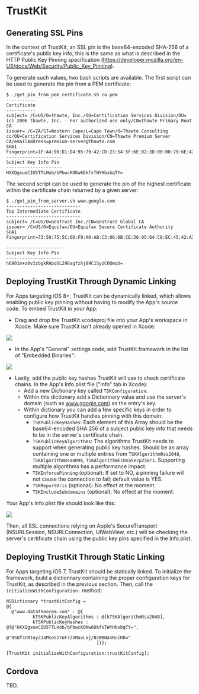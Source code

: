 TrustKit
========


Generating SSL Pins
-------------------

In the context of TrustKit, an SSL pin is the base64-encoded SHA-256 of a certificate's public key info; this is the same as what is described in the HTTP Public Key Pinning specification (https://developer.mozilla.org/en-US/docs/Web/Security/Public_Key_Pinning).

To generate such values, two bash scripts are available. The first script can be used to generate the pin from a PEM certificate:

    $ ./get_pin_from_pem_certificate.sh ca.pem
    -----------
    Certificate
    -----------
    subject= /C=US/O=thawte, Inc./OU=Certification Services Division/OU=(c) 2006 thawte, Inc. - For authorized use only/CN=thawte Primary Root CA
    issuer= /C=ZA/ST=Western Cape/L=Cape Town/O=Thawte Consulting cc/OU=Certification Services Division/CN=Thawte Premium Server CA/emailAddress=premium-server@thawte.com
    SHA1 Fingerprint=1F:A4:90:D1:D4:95:79:42:CD:23:54:5F:6E:82:3D:00:00:79:6E:A2
    ---------------------
    Subject Key Info Pin
    ---------------------
    HXXQgxueCIU5TTLHob/bPbwcKOKw6DkfsTWYHbxbqTY=


The second script can be used to generate the pin of the highest certificate within the certificate chain returned by a given server:

    $ ./get_pin_from_server.sh www.google.com
    ----------------------------
    Top Intermediate Certificate
    ----------------------------
    subject= /C=US/O=GeoTrust Inc./CN=GeoTrust Global CA
    issuer= /C=US/O=Equifax/OU=Equifax Secure Certificate Authority
    SHA1 Fingerprint=73:59:75:5C:6D:F9:A0:AB:C3:06:0B:CE:36:95:64:C8:EC:45:42:A3

    ---------------------
    Subject Key Info Pin
    ---------------------
    h6801m+z8v3zbgkRHpq6L29Esgfzhj89C1SyUCOQmqU=


Deploying TrustKit Through Dynamic Linking
------------------------------------------

For Apps targeting iOS 8+, TrustKit can be dynamically linked, which allows enabling public key pinning without having to modify the App's source code. To embed TrustKit in your App:

* Drag and drop the TrustKit.xcodeproj file into your App's workspace in Xcode. Make sure TrustKit isn't already opened in Xcode:

![](http://datatheorem.github.io/TrustKit/images/dynamic1.png)

* In the App's "General" settings code, add TrustKit.framework in the list of "Embedded Binaries":

![](http://datatheorem.github.io/TrustKit/images/dynamic2.png)

* Lastly, add the public key hashes TrustKit will use to check certificate chains. In the App's Info.plist file ("Info" tab in Xcode):
    * Add a new Dictionary key called `TSKConfiguration`.
    * Within this dictionary add a Dictionnary value and use the server's domain (such as www.google.com) as the entry's key.
    * Within dictionary you can add a few specific keys in order to configure how TrustKit handles pinning with this domain:
        * `TSKPublicKeyHashes`: Each element of this Array should be the base64-encoded SHA 256 of a subject public key info that needs to be in the server's certificate chain.
        * `TSKPublicKeyAlgorithms`: The algorithms TrustKit needs to support when generating public key hashes. Should be an array containing one or multiple entries from `TSKAlgorithmRsa2048`, `TSKAlgorithmRsa4096`, `TSKAlgorithmEcDsaSecp256r1`. Supporting multiple algorithms has a performance impact.
        * `TSKEnforcePinning` (optional): If set to NO, a pinning failure will not cause the connection to fail; default value is YES.
        * `TSKReportUris` (optional): No effect at the moment.
        * `TSKIncludeSubdomains` (optional): No effect at the moment.

Your App's Info.plist file should look like this:

![](http://datatheorem.github.io/TrustKit/images/dynamic3.png)

Then, all SSL connections relying on Apple's SecureTransport (NSURLSession, NSURLConnection, UIWebView, etc.) will be checking the server's certificate chain using the public key pins specified in the Info.plist.



Deploying TrustKit Through Static Linking
-----------------------------------------

For Apps targeting iOS 7, TrustKit should be statically linked. To initialize the framework, build a dictionnary containing the proper configuration keys for TrustKit, as described in the previous section. Then, call the `initializeWithConfiguration:` method:

    NSDictionary *trustKitConfig =
    @{
      @"www.datatheorem.com" : @{
              kTSKPublicKeyAlgorithms : @[kTSKAlgorithmRsa2048],
              kTSKPublicKeyHashes : @[@"HXXQgxueCIU5TTLHob/bPbwcKOKw6DkfsTWYHbxbqTY=",
                                      @"0SDf3cRToyZJaMsoS17oF72VMavLxj/N7WBNasNuiR8="
                                      ]}};

    [TrustKit initializeWithConfiguration:trustKitConfig];



Cordova
-------

TBD.
